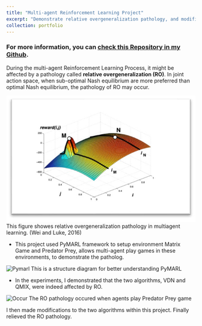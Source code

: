 ```yaml
---
title: "Multi-agent Reinforcement Learning Project"
excerpt: "Demonstrate relative overgeneralization pathology, and modified VDN and QMIX algorithm to relief this pathology <br/><img src='https://github.com/han-ziqi/MARL-RO/raw/main/demo/RO.jpg'>"
collection: portfolio
---
```


### For more information, you can [check this Repository in my Github](https://github.com/han-ziqi/MARL-RO).

During the multi-agent Reinforcement Learning Process, it might be affected by a pathology called **relative overgeneralization (RO)**. In joint action space, when sub-optimal Nash equilibrium are more preferred than optimal Nash equilibrium, the pathology of RO may occur.

![RO](https://github.com/han-ziqi/MARL-RO/raw/main/demo/RO.jpg)
This figure showes relative overgeneralization pathology in multiagent learning. (Wei and Luke, 2016)

- This project used PyMARL framework to setup environment Matrix Game and Predator Prey, allows multi-agent play games in these environments, to demonstrate the patholog.

![Pymarl](https://github.com/han-ziqi/PyMARL/raw/main/demo/PYMARL.jpg)
This is a structure diagram for better understanding PyMARL

- In the experiments, I demonstrated that the two algorithms, VDN and QMIX, were indeed affected by RO. 

![Occur](https://github.com/han-ziqi/PyMARL/raw/main/demo/RO%20happend.jpg)
The RO pathology occured when agents play Predator Prey game


I then made modifications to the two algorithms within this project. Finally relieved the RO pathology.



